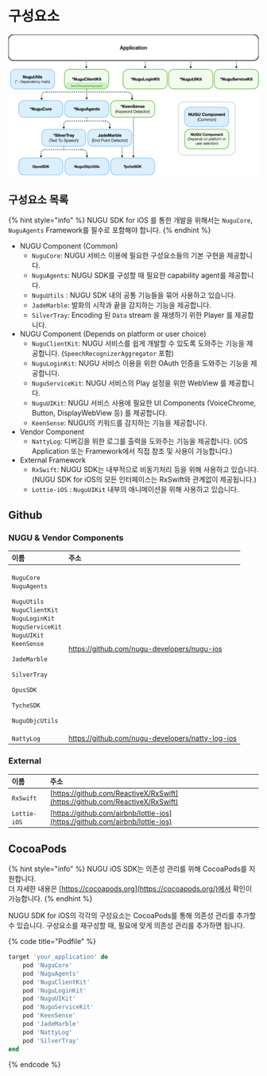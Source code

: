 # 구성요소



![](../../../.gitbook/assets/diagram_v1.4.0.001.jpeg)

## 구성요소 목록

{% hint style="info" %}
NUGU SDK for iOS 를 통한 개발을 위해서는 `NuguCore`, `NuguAgents` Framework를 필수로 포함해야 합니다.
{% endhint %}

* NUGU Component \(Common\)
  * `NuguCore`: NUGU 서비스 이용에 필요한 구성요소들의 기본 구현을 제공합니다.
  * `NuguAgents`: NUGU SDK를 구성할 때 필요한 capability agent를 제공합니다.
  * `NuguUtils` : NUGU SDK 내의 공통 기능들을 묶어 사용하고 있습니다.
  * `JadeMarble`: 발화의 시작과 끝을 감지하는 기능을 제공합니다.
  * `SilverTray`: Encoding 된 `Data` stream 을 재생하기 위한 Player 를 제공합니다.
* NUGU Component \(Depends on platform or user choice\)
  * `NuguClientKit`: NUGU 서비스를 쉽게 개발할 수 있도록 도와주는 기능을 제공합니다. \(`SpeechRecognizerAggregator` 포함\)
  * `NuguLoginKit`: NUGU 서비스 이용을 위한 OAuth 인증을 도와주는 기능을 제공합니다.
  * `NuguServiceKit`: NUGU 서비스의 Play 설정을 위한 WebView 를 제공합니다.
  * `NuguUIKit`: NUGU 서비스 사용에 필요한 UI Components \(VoiceChrome, Button, DisplayWebView 등\) 를 제공합니다.
  * `KeenSense`: NUGU의 키워드를 감지하는 기능을 제공합니다.
* Vendor Component
  * `NattyLog`: 디버깅을 위한 로그를 출력을 도와주는 기능을 제공합니다. \(iOS Application 또는 Framework에서 직접 참조 및 사용이 가능합니다.\)
* External Framework
  * `RxSwift`: NUGU SDK는 내부적으로 비동기처리 등을 위해 사용하고 있습니다.  \(NUGU SDK for iOS의 모든 인터페이스는 RxSwift와 관계없이 제공됩니다.\)
  * `Lottie-iOS` : `NuguUIKit` 내부의 애니메이션을 위해 사용하고 있습니다.

## Github

### NUGU & Vendor Components

<table>
  <thead>
    <tr>
      <th style="text-align:left">&#xC774;&#xB984;</th>
      <th style="text-align:left">&#xC8FC;&#xC18C;</th>
    </tr>
  </thead>
  <tbody>
    <tr>
      <td style="text-align:left">
        <p><code>NuguCore</code>
          <br /><code>NuguAgents</code>
        </p>
        <p><code>NuguUtils</code>
          <br /><code>NuguClientKit</code>
          <br /><code>NuguLoginKit</code>
          <br /><code>NuguServiceKit</code>
          <br /><code>NuguUIKit</code>
          <br /><code>KeenSense</code>
        </p>
        <p><code>JadeMarble</code>
        </p>
        <p><code>SilverTray</code>
        </p>
        <p><code>OpusSDK</code>
        </p>
        <p><code>TycheSDK</code>
        </p>
        <p><code>NuguObjcUtils</code>
        </p>
      </td>
      <td style="text-align:left"><a href="https://github.com/nugu-developers/nugu-ios">https://github.com/nugu-developers/nugu-ios</a>
      </td>
    </tr>
    <tr>
      <td style="text-align:left"><code>NattyLog</code>
      </td>
      <td style="text-align:left"><a href="https://github.com/nugu-developers/natty-log-ios">https://github.com/nugu-developers/natty-log-ios</a>
      </td>
    </tr>
  </tbody>
</table>

### External

| 이름 | 주소 |
| :--- | :--- |
| `RxSwift` | [https://github.com/ReactiveX/RxSwift](https://github.com/ReactiveX/RxSwift) |
| `Lottie-iOS` | [https://github.com/airbnb/lottie-ios](https://github.com/airbnb/lottie-ios) |

## CocoaPods

{% hint style="info" %}
NUGU iOS SDK는 의존성 관리를 위해 CocoaPods를 지원합니다.  
더 자세한 내용은 [https://cocoapods.org](https://cocoapods.org/)에서 확인이 가능합니다.
{% endhint %}

NUGU SDK for iOS의 각각의 구성요소는 CocoaPods를 통해 의존성 관리를 추가할 수 있습니다. 구성요소를 재구성할 때, 필요에 맞게 의존성 관리를 추가하면 됩니다.

{% code title="Podfile" %}
```ruby
target 'your_application' do
    pod 'NuguCore'
    pod 'NuguAgents'
    pod 'NuguClientKit'
    pod 'NuguLoginKit'
    pod 'NuguUIKit'
    pod 'NuguServiceKit'
    pod 'KeenSense'
    pod 'JadeMarble'
    pod 'NattyLog'
    pod 'SilverTray'
end
```
{% endcode %}


